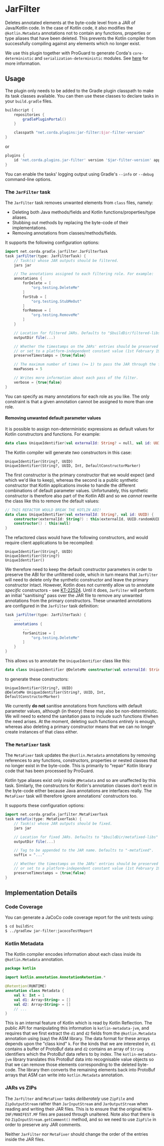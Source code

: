 # JarFilter

Deletes annotated elements at the byte-code level from a JAR of Java/Kotlin code. In the case of Kotlin
code, it also modifies the `@kotlin.Metadata` annotations not to contain any functions, properties or
type aliases that have been deleted. This prevents the Kotlin compiler from successfully compiling against
any elements which no longer exist.

We use this plugin together with ProGuard to generate Corda's `core-deterministic` and `serialization-deterministic`
modules. See [here](https://github.com/corda/corda/blob/master/docs/source/deterministic-modules.rst) for more information.

## Usage
The plugin only needs to be added to the Gradle plugin classpath to make its task classes available. You can then use
these classes to declare tasks in your `build.gradle` files.
```gradle
buildscript {
    repositories {
        gradlePluginPortal()
    }

    classpath "net.corda.plugins:jar-filter:$jar-filter-version"
}
```
or
```gradle
plugins {
    id 'net.corda.plugins.jar-filter' version '$jar-filter-version' apply false
}
```

You can enable the tasks' logging output using Gradle's `--info` or `--debug` command-line options.

### The `JarFilter` task
The `JarFilter` task removes unwanted elements from `class` files, namely:
- Deleting both Java methods/fields and Kotlin functions/properties/type aliases.
- Stubbing out methods by replacing the byte-code of their implementations.
- Removing annotations from classes/methods/fields.

It supports the following configuration options:
```gradle
import net.corda.gradle.jarfilter.JarFilterTask
task jarFilter(type: JarFilterTask) {
    // Task(s) whose JAR outputs should be filtered.
    jars jar

    // The annotations assigned to each filtering role. For example:
    annotations {
        forDelete = [
            "org.testing.DeleteMe"
        ]
        forStub = [
            "org.testing.StubMeOut"
        ]
        forRemove = [
            "org.testing.RemoveMe"
        ]
    }

    // Location for filtered JARs. Defaults to "$buildDir/filtered-libs".
    outputDir file(...)

    // Whether the timestamps on the JARs' entries should be preserved "as is"
    // or set to a platform-independent constant value (1st February 1980).
    preserveTimestamps = {true|false}

    // The maximum number of times (>= 1) to pass the JAR through the filter.
    maxPasses = 5

    // Writes more information about each pass of the filter.
    verbose = {true|false}
}
```

You can specify as many annotations for each role as you like. The only constraint is that a given
annotation cannot be assigned to more than one role.

#### Removing unwanted default parameter values
It is possible to assign non-deterministic expressions as default values for Kotlin constructors and functions. For
example:
```kotlin
data class UniqueIdentifier(val externalId: String? = null, val id: UUID = UUID.randomUUID())
```

The Kotlin compiler will generate _two_ constructors in this case:
```
UniqueIdentifier(String?, UUID)
UniqueIdentifier(String?, UUID, Int, DefaultConstructorMarker)
```

The first constructor is the primary constructor that we would expect (and which we'd like to keep), whereas the
second is a public synthetic constructor that Kotlin applications invoke to handle the different combinations of
default parameter values. Unfortunately, this synthetic constructor is therefore also part of the Kotlin ABI and
so we _cannot_ rewrite the class like this to remove the default values:
```kotlin
// THIS REFACTOR WOULD BREAK THE KOTLIN ABI!
data class UniqueIdentifier(val externalId: String?, val id: UUID) {
    constructor(externalId: String?) : this(externalId, UUID.randomUUID())
    constructor() : this(null)
}
```

The refactored class would have the following constructors, and would require client applications to be recompiled:
```
UniqueIdentifier(String?, UUID)
UniqueIdentifier(String?)
UniqueIdentifier()
```

We therefore need to keep the default constructor parameters in order to preserve the ABI for the unfiltered code,
which in turn means that `JarFilter` will need to delete only the synthetic constructor and leave the primary
constructor intact. However, Kotlin does not currently allow us to annotate _specific_ constructors - see
[KT-22524](https://youtrack.jetbrains.com/issue/KT-22524). Until it does, `JarFilter` will perform an initial
"sanitising" pass over the JAR file to remove any unwanted annotations from the primary constructors. These unwanted
annotations are configured in the `JarFilter` task definition:
```gradle
task jarFilter(type: JarFilterTask) {
    ...
    annotations {
        ...
        forSanitise = [
            "org.testing.DeleteMe"
        ]
    }
}
```

This allows us to annotate the `UniqueIdentifier` class like this:
```kotlin
data class UniqueIdentifier @DeleteMe constructor(val externalId: String? = null, val id: UUID = UUID.randomUUID())
```

to generate these constructors:
```
UniqueIdentifier(String?, UUID)
@DeleteMe UniqueIdentifier(String?, UUID, Int, DefaultConstructorMarker)
```

We currently **do not** sanitise annotations from functions with default parameter values, although (in theory) these
may also be non-deterministic. We will need to extend the sanitation pass to include such functions if/when the need
arises. At the moment, deleting such functions _entirely_ is enough, whereas also deleting a primary constructor means
that we can no longer create instances of that class either.

### The `MetaFixer` task
The `MetaFixer` task updates the `@kotlin.Metadata` annotations by removing references to any functions,
constructors, properties or nested classes that no longer exist in the byte-code. This is primarily to
"repair" Kotlin library code that has been processed by ProGuard.

Kotlin type aliases exist only inside `@Metadata` and so are unaffected by this task. Similarly, the
constructors for Kotlin's annotation classes don't exist in the byte-code either because Java annotations
are interfaces really. The `MetaFixer` task will therefore ignore annotations' constructors too.

It supports these configuration options:
```gradle
import net.corda.gradle.jarfilter.MetaFixerTask
task metafix(type: MetaFixerTask) {
    // Task(s) whose JAR outputs should be fixed.
    jars jar

    // Location for fixed JARs. Defaults to "$buildDir/metafixed-libs"
    outputDir file(...)

    // Tag to be appended to the JAR name. Defaults to "-metafixed".
    suffix = "..."

    // Whether the timestamps on the JARs' entries should be preserved "as is"
    // or set to a platform-independent constant value (1st February 1980).
    preserveTimestamps = {true|false}
}
```

## Implementation Details

### Code Coverage
You can generate a JaCoCo code coverage report for the unit tests using:
```bash
$ cd buildSrc
$ ../gradlew jar-filter:jacocoTestReport
```

### Kotlin Metadata
The Kotlin compiler encodes information about each class inside its `@kotlin.Metadata` annotation.

```kotlin
package kotlin

import kotlin.annotation.AnnotationRetention.*

@Retention(RUNTIME)
annotation class Metadata {
    val k: Int = 1
    val d1: Array<String> = []
    val d2: Array<String> = []
    // ...
}
```

This is an internal feature of Kotlin which is read by Kotlin Reflection. The public API for
manipulating this information is `kotlin-metadata-jvm`, and requires that we first extract the `d1`
and `d2` fields from the `@kotlin.Metadata` annotation using (say) the ASM library. The data format
for these arrays depends upon the "class kind" `k`. For the kinds that we are interested in, `d1`
contains a buffer of ProtoBuf data and `d2` contains an array of `String` identifiers which the
ProtoBuf data refers to by index. The `kotlin-metadata-jvm` library translates this ProtoBuf data
into recognisable value objects so that we can remove those elements corresponding to the deleted
byte-code. The library then converts the remaining elements back into ProtoBuf arrays that ASM can
write into `kotlin.Metadata` annotation.

### JARs vs ZIPs
The `JarFilter` and `MetaFixer` tasks _deliberately_ use `ZipFile` and `ZipOutputStream` rather
than `JarInputStream` and `JarOutputStream` when reading and writing their JAR files. This is to
ensure that the original `META-INF/MANIFEST.MF` files are passed through unaltered. Note also that
there is no `ZipInputStream.getComment()` method, and so we need to use `ZipFile` in order to
preserve any JAR comments.

Neither `JarFilter` nor `MetaFixer` should change the order of the entries inside the JAR files.
